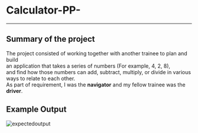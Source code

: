 Calculator-PP-
===

---

Summary of the project
---

The project consisted of working together with another trainee to plan and build<br />
an application that takes a series of numbers (For example, 4, 2, 8),<br />
and find how those numbers can add, subtract, multiply, or divide in various ways to relate to each other.<br />
As part of requirement, I was the **navigator** and my fellow trainee was the **driver**.


Example Output
---

![expectedoutput](https://user-images.githubusercontent.com/38702209/42117855-2a27a628-7bf7-11e8-9812-e02ced5efe05.jpg)
